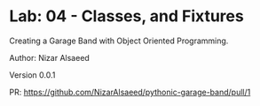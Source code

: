 # Lab: 04 - Classes, and Fixtures 

Creating a Garage Band with Object Oriented Programming.

Author: Nizar Alsaeed

Version 0.0.1

PR: https://github.com/NizarAlsaeed/pythonic-garage-band/pull/1